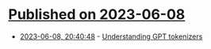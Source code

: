 # [Published on 2023-06-08](index.md)

* [2023-06-08, 20:40:48](https://lobste.rs/s/ohmh8t/understanding_gpt_tokenizers) - [Understanding GPT tokenizers](https://simonwillison.net/2023/Jun/8/gpt-tokenizers/)
